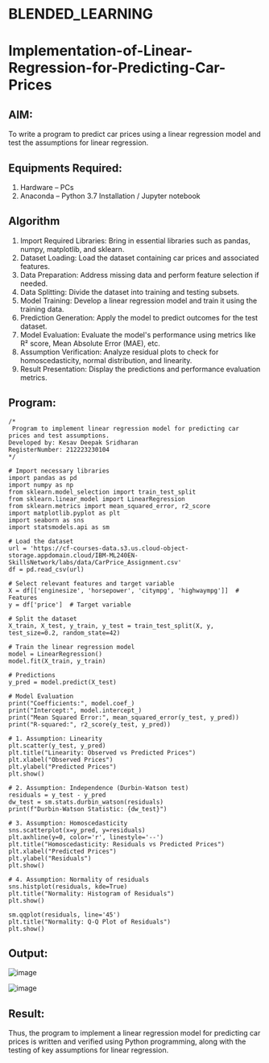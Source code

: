 # BLENDED_LEARNING
# Implementation-of-Linear-Regression-for-Predicting-Car-Prices
## AIM:
To write a program to predict car prices using a linear regression model and test the assumptions for linear regression.

## Equipments Required:
1. Hardware – PCs
2. Anaconda – Python 3.7 Installation / Jupyter notebook

## Algorithm
1. Import Required Libraries: Bring in essential libraries such as pandas, numpy, matplotlib, and sklearn.
2. Dataset Loading: Load the dataset containing car prices and associated features.
3. Data Preparation: Address missing data and perform feature selection if needed.
4. Data Splitting: Divide the dataset into training and testing subsets.
5. Model Training: Develop a linear regression model and train it using the training data.
6. Prediction Generation: Apply the model to predict outcomes for the test dataset.
7. Model Evaluation: Evaluate the model's performance using metrics like R² score, Mean Absolute Error (MAE), etc.
8. Assumption Verification: Analyze residual plots to check for homoscedasticity, normal distribution, and linearity.
9. Result Presentation: Display the predictions and performance evaluation metrics.

## Program:
```
/*
 Program to implement linear regression model for predicting car prices and test assumptions.
Developed by: Kesav Deepak Sridharan
RegisterNumber: 212223230104
*/

# Import necessary libraries
import pandas as pd
import numpy as np
from sklearn.model_selection import train_test_split
from sklearn.linear_model import LinearRegression
from sklearn.metrics import mean_squared_error, r2_score
import matplotlib.pyplot as plt
import seaborn as sns
import statsmodels.api as sm

# Load the dataset
url = 'https://cf-courses-data.s3.us.cloud-object-storage.appdomain.cloud/IBM-ML240EN-SkillsNetwork/labs/data/CarPrice_Assignment.csv'
df = pd.read_csv(url)

# Select relevant features and target variable
X = df[['enginesize', 'horsepower', 'citympg', 'highwaympg']]  # Features
y = df['price']  # Target variable

# Split the dataset
X_train, X_test, y_train, y_test = train_test_split(X, y, test_size=0.2, random_state=42)

# Train the linear regression model
model = LinearRegression()
model.fit(X_train, y_train)

# Predictions
y_pred = model.predict(X_test)

# Model Evaluation
print("Coefficients:", model.coef_)
print("Intercept:", model.intercept_)
print("Mean Squared Error:", mean_squared_error(y_test, y_pred))
print("R-squared:", r2_score(y_test, y_pred))

# 1. Assumption: Linearity
plt.scatter(y_test, y_pred)
plt.title("Linearity: Observed vs Predicted Prices")
plt.xlabel("Observed Prices")
plt.ylabel("Predicted Prices")
plt.show()

# 2. Assumption: Independence (Durbin-Watson test)
residuals = y_test - y_pred
dw_test = sm.stats.durbin_watson(residuals)
print(f"Durbin-Watson Statistic: {dw_test}")

# 3. Assumption: Homoscedasticity
sns.scatterplot(x=y_pred, y=residuals)
plt.axhline(y=0, color='r', linestyle='--')
plt.title("Homoscedasticity: Residuals vs Predicted Prices")
plt.xlabel("Predicted Prices")
plt.ylabel("Residuals")
plt.show()

# 4. Assumption: Normality of residuals
sns.histplot(residuals, kde=True)
plt.title("Normality: Histogram of Residuals")
plt.show()

sm.qqplot(residuals, line='45')
plt.title("Normality: Q-Q Plot of Residuals")
plt.show()
```

## Output:
![image](https://github.com/user-attachments/assets/e9d478be-ff46-4658-adb3-54697aa29d8d)

![image](https://github.com/user-attachments/assets/24fc296e-f606-4d30-84a0-6df83dca8ad0)



## Result:
Thus, the program to implement a linear regression model for predicting car prices is written and verified using Python programming, along with the testing of key assumptions for linear regression.
